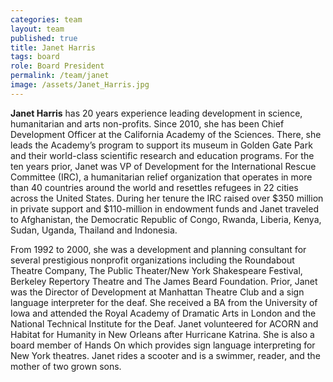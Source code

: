 ```yaml
---
categories: team
layout: team
published: true
title: Janet Harris
tags: board
role: Board President
permalink: /team/janet
image: /assets/Janet_Harris.jpg
---
```


**Janet Harris** has 20 years experience leading development in science, humanitarian and arts non-profits. Since 2010, she has been Chief Development Officer at the California Academy of the Sciences. There, she leads the Academy’s program to support its museum in Golden Gate Park and their world-class scientific research and education programs. For the ten years prior, Janet was VP of Development for the International Rescue Committee (IRC), a humanitarian relief organization that operates in more than 40 countries around the world and resettles refugees in 22 cities across the United States. During her tenure the IRC raised over $350 million in private support and $110-million in endowment funds and Janet traveled to Afghanistan, the Democratic Republic of Congo, Rwanda, Liberia, Kenya, Sudan, Uganda, Thailand and Indonesia.

From 1992 to 2000, she was a development and planning consultant for several prestigious nonprofit organizations including the Roundabout Theatre Company, The Public Theater/New York Shakespeare Festival, Berkeley Repertory Theatre and The James Beard Foundation. Prior, Janet was the Director of Development at Manhattan Theatre Club and a sign language interpreter for the deaf. She received a BA from the University of Iowa and attended the Royal Academy of Dramatic Arts in London and the National Technical Institute for the Deaf. Janet volunteered for ACORN and Habitat for Humanity in New Orleans after Hurricane Katrina. She is also a board member of Hands On which provides sign language interpreting for New York theatres. Janet rides a scooter and is a swimmer, reader, and the mother of two grown sons.